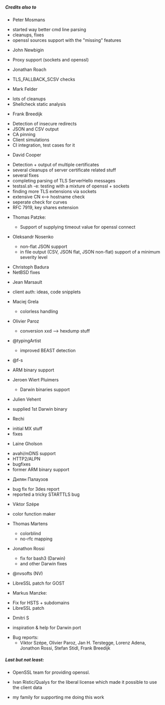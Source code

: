 
##### Credits also to

* Peter Mosmans
 - started way better cmd line parsing
 - cleanups, fixes
 - openssl sources support with the "missing" features

* John Newbigin
 - Proxy support (sockets and openssl)

* Jonathan Roach
 - TLS_FALLBACK_SCSV checks

* Mark Felder
 - lots of cleanups
 - Shellcheck static analysis

* Frank Breedijk
 - Detection of insecure redirects
 - JSON and CSV output
 - CA pinning
 - Client simulations
 - CI integration, test cases for it

* David Cooper
 - Detection + output of multiple certificates
 - several cleanups of server certificate related stuff
 - several fixes
 - completing parsing of TLS ServerHello messages
 - testssl.sh -e: testing with a mixture of openssl + sockets
 - finding more TLS extensions via sockets
- extensive CN <--> hostname check
 - seperate check for curves
 - RFC 7919, key shares extension
 
* Thomas Patzke:
  - Support of supplying timeout value for openssl connect 
 
* Oleksandr Nosenko
  - non-flat JSON support
  - in file output (CSV, JSON flat, JSON non-flat) support of a minimum severity level 

- Christoph Badura
 - NetBSD fixes

* Jean Marsault
 - client auth: ideas, code snipplets
 
* Maciej Grela 
  - colorless handling

* Olivier Paroz
  - conversion xxd --> hexdump stuff 

* @typingArtist
  - improved BEAST detection

* @f-s
 - ARM binary support  

* Jeroen Wiert Pluimers
  - Darwin binaries support

* Julien Vehent
 - supplied 1st Darwin binary

* Rechi
 - initial MX stuff
 - fixes

* Laine Gholson
 - avahi/mDNS support
 - HTTP2/ALPN
 - bugfixes
 - former ARM binary support

* Дилян Палаузов
 - bug fix for 3des report
 - reported a tricky STARTTLS bug

* Viktor Szépe
 - color function maker

* Thomas Martens
  - colorblind
  - no-rfc mapping

* Jonathon Rossi
  - fix for bash3 (Darwin)
  - and other Darwin fixes

* @nvsofts (NV)
 - LibreSSL patch for GOST

* Markus Manzke: 
 - Fix for HSTS + subdomains
 - LibreSSL patch

* Dmitri S
 - inspiration & help for Darwin port

* Bug reports:
  - Viktor Szépe, Olivier Paroz, Jan H. Terstegge, Lorenz Adena, Jonathon Rossi, Stefan Stidl, Frank Breedijk

##### Last but not least:

* OpenSSL team for providing openssl.

* Ivan Ristic/Qualys for the liberal license which made it possible to use the client data

* my family for supporting me doing this work

